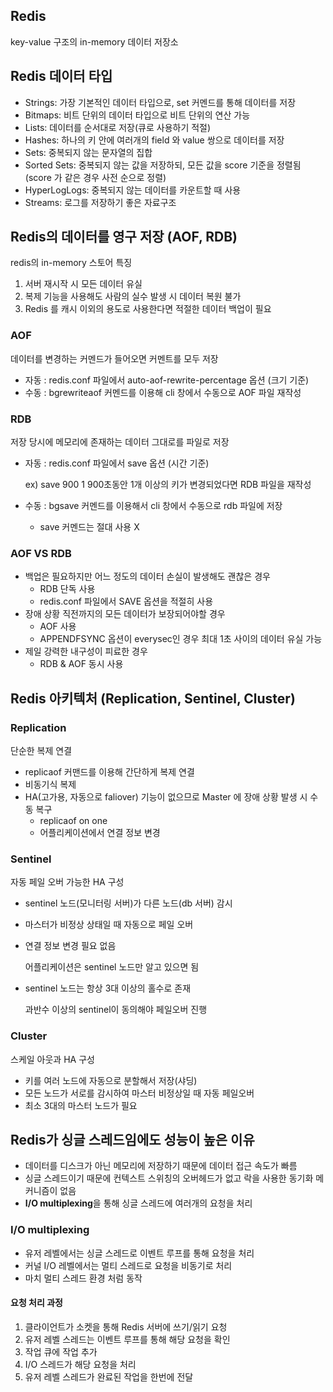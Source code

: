 ## Redis

key-value 구조의 in-memory 데이터 저장소

## Redis 데이터 타입

- Strings: 가장 기본적인 데이터 타입으로, set 커멘드를 통해 데이터를 저장
- Bitmaps: 비트 단위의 데이터 타입으로 비트 단위의 연산 가능
- Lists: 데이터를 순서대로 저장(큐로 사용하기 적절)
- Hashes: 하나의 키 안에 여러개의 field 와 value 쌍으로 데이터를 저장
- Sets: 중복되지 않는 문자열의 집합
- Sorted Sets: 중복되지 않는 값을 저장하되, 모든 값을 score 기준을 정렬됨(score 가 같은 경우 사전 순으로 정렬)
- HyperLogLogs: 중복되지 않는 데이터를 카운트할 때 사용
- Streams: 로그를 저장하기 좋은 자료구조

## Redis의 데이터를 영구 저장 (AOF, RDB)

redis의 in-memory 스토어 특징

1. 서버 재시작 시 모든 데이터 유실
2. 복제 기능을 사용해도 사람의 실수 발생 시 데이터 복원 불가
3. Redis 를 캐시 이외의 용도로 사용한다면 적절한 데이터 백업이 필요

### AOF

데이터를 변경하는 커멘드가 들어오면 커멘트를 모두 저장

- 자동 : redis.conf 파일에서 auto-aof-rewrite-percentage 옵션 (크기 기준)
- 수동 : bgrewriteaof 커멘드를 이용해 cli 창에서 수동으로 AOF 파일 재작성

### RDB

저장 당시에 메모리에 존재하는 데이터 그대로를 파일로 저장

- 자동 : redis.conf 파일에서 save 옵션 (시간 기준)

  ex) save 900 1 900초동안 1개 이상의 키가 변경되었다면 RDB 파일을 재작성

- 수동 : bgsave 커멘드를 이용해서 cli 창에서 수동으로 rdb 파일에 저장
    - save 커멘드는 절대 사용 X

### AOF VS RDB

- 백업은 필요하지만 어느 정도의 데이터 손실이 발생해도 괜찮은 경우
    - RDB 단독 사용
    - redis.conf 파일에서 SAVE 옵션을 적절히 사용
- 장애 상황 직전까지의 모든 데이터가 보장되어야할 경우
    - AOF 사용
    - APPENDFSYNC 옵션이 everysec인 경우 최대 1초 사이의 데이터 유실 가능
- 제일 강력한 내구성이 피료한 경우
    - RDB & AOF 동시 사용

## Redis 아키텍처 (Replication, Sentinel, Cluster)

### Replication

단순한 복제 연결

- replicaof 커맨드를 이용해 간단하게 복제 연결
- 비동기식 복제
- HA(고가용, 자동으로 faliover) 기능이 없으므로 Master 에 장애 상황 발생 시 수동 복구
    - replicaof on one
    - 어플리케이션에서 연결 정보 변경

### Sentinel

자동 페일 오버 가능한 HA 구성

- sentinel 노드(모니터링 서버)가 다른 노드(db 서버) 감시
- 마스터가 비정상 상태일 때 자동으로 페일 오버
- 연결 정보 변경 필요 없음

  어플리케이션은 sentinel 노드만 알고 있으면 됨

- sentinel 노드는 항상 3대 이상의 홀수로 존재

  과반수 이상의 sentinel이 동의해야 페일오버 진행


### Cluster

스케일 아웃과 HA 구성

- 키를 여러 노드에 자동으로 분할해서 저장(샤딩)
- 모든 노드가 서로를 감시하여 마스터 비정상일 때 자동 페일오버
- 최소 3대의 마스터 노드가 필요


## Redis가 싱글 스레드임에도 성능이 높은 이유
- 데이터를 디스크가 아닌 메모리에 저장하기 때문에 데이터 접근 속도가 빠름
- 싱글 스레드이기 때문에 컨텍스트 스위칭의 오버헤드가 없고 락을 사용한 동기화 메커니즘이 없음
- **I/O multiplexing**을 통해 싱글 스레드에 여러개의 요청을 처리

### I/O multiplexing
- 유저 레벨에서는 싱글 스레드로 이벤트 루프를 통해 요청을 처리
- 커널 I/O 레벨에서는 멀티 스레드로 요청을 비동기로 처리
- 마치 멀티 스레드 환경 처럼 동작

#### 요청 처리 과정
1. 클라이언트가 소켓을 통해 Redis 서버에 쓰기/읽기 요청
2. 유저 레벨 스레드는 이벤트 루프를 통해 해당 요청을 확인
2. 작업 큐에 작업 추가
3. I/O 스레드가 해당 요청을 처리 
4. 유저 레벨 스레드가 완료된 작업을 한번에 전달
